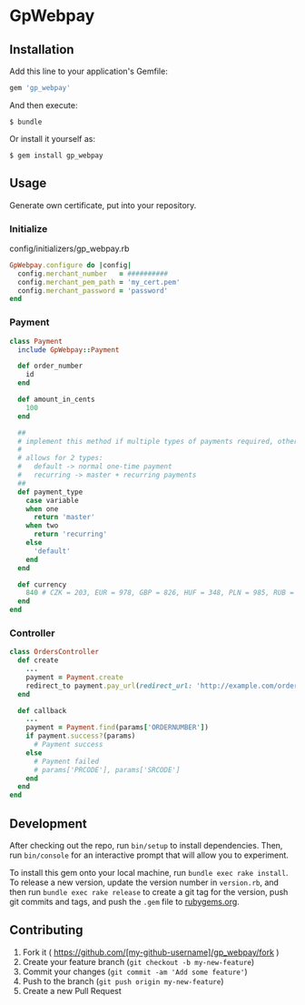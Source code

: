 # GpWebpay

## Installation

Add this line to your application's Gemfile:

```ruby
gem 'gp_webpay'
```

And then execute:

    $ bundle

Or install it yourself as:

    $ gem install gp_webpay

## Usage

Generate own certificate, put into your repository.

### Initialize

config/initializers/gp_webpay.rb

```ruby
GpWebpay.configure do |config|
  config.merchant_number   = ##########
  config.merchant_pem_path = 'my_cert.pem'
  config.merchant_password = 'password'
end
```

### Payment

```ruby
class Payment
  include GpWebpay::Payment

  def order_number
    id
  end

  def amount_in_cents
    100
  end

  ##
  # implement this method if multiple types of payments required, otherwise default to normal one-time payment
  #
  # allows for 2 types:
  #   default -> normal one-time payment
  #   recurring -> master + recurring payments
  ##
  def payment_type
    case variable
    when one
      return 'master'
    when two
      return 'recurring'
    else
      'default'
    end
  end

  def currency
    840 # CZK = 203, EUR = 978, GBP = 826, HUF = 348, PLN = 985, RUB = 643, USD = 840
  end
end
```

### Controller
```ruby
class OrdersController
  def create
    ...
    payment = Payment.create
    redirect_to payment.pay_url(redirect_url: 'http://example.com/orders/callback')
  end

  def callback
    ...
    payment = Payment.find(params['ORDERNUMBER'])
    if payment.success?(params)
      # Payment success
    else
      # Payment failed
      # params['PRCODE'], params['SRCODE']
    end
  end
end
```

## Development

After checking out the repo, run `bin/setup` to install dependencies. Then, run `bin/console` for an interactive prompt that will allow you to experiment.

To install this gem onto your local machine, run `bundle exec rake install`. To release a new version, update the version number in `version.rb`, and then run `bundle exec rake release` to create a git tag for the version, push git commits and tags, and push the `.gem` file to [rubygems.org](https://rubygems.org).

## Contributing

1. Fork it ( https://github.com/[my-github-username]/gp_webpay/fork )
2. Create your feature branch (`git checkout -b my-new-feature`)
3. Commit your changes (`git commit -am 'Add some feature'`)
4. Push to the branch (`git push origin my-new-feature`)
5. Create a new Pull Request
